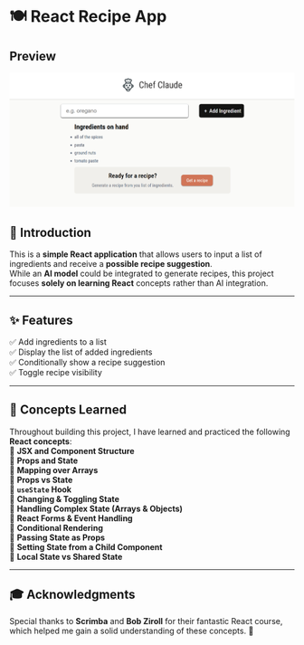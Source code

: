 # 🍽️ React Recipe App

## Preview  
![Recipe App Preview](preview.png)

## 📌 Introduction
This is a **simple React application** that allows users to input a list of ingredients and receive a **possible recipe suggestion**.  
While an **AI model** could be integrated to generate recipes, this project focuses **solely on learning React** concepts rather than AI integration.

---

## ✨ Features
✅ Add ingredients to a list  
✅ Display the list of added ingredients  
✅ Conditionally show a recipe suggestion  
✅ Toggle recipe visibility  

---

## 🚀 Concepts Learned
Throughout building this project, I have learned and practiced the following **React concepts**:  
🔹 **JSX and Component Structure**  
🔹 **Props and State**  
🔹 **Mapping over Arrays**  
🔹 **Props vs State**  
🔹 **`useState` Hook**  
🔹 **Changing & Toggling State**  
🔹 **Handling Complex State (Arrays & Objects)**  
🔹 **React Forms & Event Handling**  
🔹 **Conditional Rendering**  
🔹 **Passing State as Props**  
🔹 **Setting State from a Child Component**  
🔹 **Local State vs Shared State**  

---

## 🎓 Acknowledgments  
Special thanks to **Scrimba** and **Bob Ziroll** for their fantastic React course, which helped me gain a solid understanding of these concepts. 🙌
